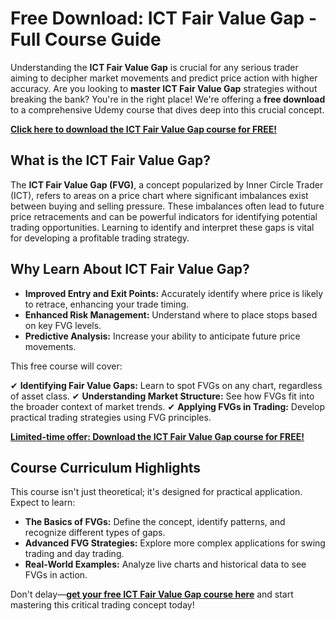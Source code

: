 # Free Download: ICT Fair Value Gap - Full Course Guide

Understanding the **ICT Fair Value Gap** is crucial for any serious trader aiming to decipher market movements and predict price action with higher accuracy. Are you looking to **master ICT Fair Value Gap** strategies without breaking the bank? You're in the right place! We're offering a **free download** to a comprehensive Udemy course that dives deep into this crucial concept.

[**Click here to download the ICT Fair Value Gap course for FREE!**](https://udemywork.com/ict-fair-value-gap)

## What is the ICT Fair Value Gap?

The **ICT Fair Value Gap (FVG)**, a concept popularized by Inner Circle Trader (ICT), refers to areas on a price chart where significant imbalances exist between buying and selling pressure. These imbalances often lead to future price retracements and can be powerful indicators for identifying potential trading opportunities. Learning to identify and interpret these gaps is vital for developing a profitable trading strategy.

## Why Learn About ICT Fair Value Gap?

*   **Improved Entry and Exit Points:** Accurately identify where price is likely to retrace, enhancing your trade timing.
*   **Enhanced Risk Management:** Understand where to place stops based on key FVG levels.
*   **Predictive Analysis:** Increase your ability to anticipate future price movements.

This free course will cover:

✔ **Identifying Fair Value Gaps:** Learn to spot FVGs on any chart, regardless of asset class.
✔ **Understanding Market Structure:** See how FVGs fit into the broader context of market trends.
✔ **Applying FVGs in Trading:** Develop practical trading strategies using FVG principles.

[**Limited-time offer: Download the ICT Fair Value Gap course for FREE!**](https://udemywork.com/ict-fair-value-gap)

## Course Curriculum Highlights

This course isn't just theoretical; it's designed for practical application. Expect to learn:

*   **The Basics of FVGs:** Define the concept, identify patterns, and recognize different types of gaps.
*   **Advanced FVG Strategies:** Explore more complex applications for swing trading and day trading.
*   **Real-World Examples:** Analyze live charts and historical data to see FVGs in action.

Don't delay—**[get your free ICT Fair Value Gap course here](https://udemywork.com/ict-fair-value-gap)** and start mastering this critical trading concept today!

